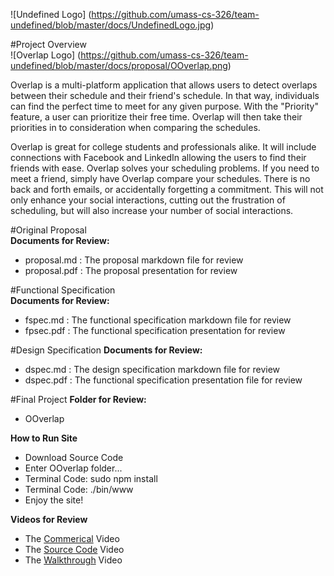 ![Undefined Logo] (https://github.com/umass-cs-326/team-undefined/blob/master/docs/UndefinedLogo.jpg)

#Project Overview  
![Overlap Logo] (https://github.com/umass-cs-326/team-undefined/blob/master/docs/proposal/OOverlap.png)

Overlap is a multi-platform application that allows users to detect overlaps between their schedule and their friend's schedule. In that way, individuals can find the perfect time to meet for any given purpose. With the "Priority" feature, a  user can prioritize their free time. Overlap will then take their priorities in to consideration when comparing the schedules.

Overlap is great for college students and professionals alike. It will include connections with Facebook and LinkedIn allowing the users to find their friends with ease. Overlap solves your scheduling problems. If you need to meet a friend, simply have Overlap compare your schedules. There is no back and forth emails, or accidentally forgetting a commitment. This will not only enhance your social interactions, cutting out the frustration of scheduling, but will also increase your number of social interactions.

#Original Proposal  
**Documents for Review:**  
- proposal.md : The proposal markdown file for review
- proposal.pdf : The proposal presentation for review

#Functional Specification  
**Documents for Review:**  
- fspec.md : The functional specification markdown file for review
- fpsec.pdf : The functional specification presentation for review

#Design Specification
**Documents for Review:**  
- dspec.md : The design specification markdown file for review
- dspec.pdf : The functional specification presentation file for review

#Final Project
**Folder for Review:**
- OOverlap

**How to Run Site**
- Download Source Code
- Enter OOverlap folder...
- Terminal Code: sudo npm install
- Terminal Code: ./bin/www
- Enjoy the site!

**Videos for Review**
- The [Commerical](http://youtu.be/pe7ZY-xyub8 "Source Code") Video
- The [Source Code](http://youtu.be/dss9zgPqDtM "Source Code") Video
- The [Walkthrough](http://youtu.be/b7on7OO_Rds "Source Code") Video